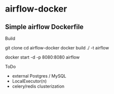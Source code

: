 # airflow-docker
## Simple airflow Dockerfile

Build

git clone
cd airflow-docker
docker build ./ -t airflow

docker start -d -p 8080:8080 airflow 

ToDo

- external Postgres / MySQL
- LocalExecutor(n)
- celery/redis clusterization
